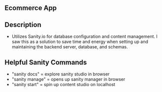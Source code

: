 ## Ecommerce App

## Description
- Utilizes Sanity.io for database configuration and content management.  I saw this as a solution to save time and energy when setting up and maintaining the backend server, database, and schemas.

## Helpful Sanity Commands
- "sanity docs" = explore sanity studio in browser
- "sanity manage" = opens up sanity manager in browser
- "sanity start" = spin up content studio on localhost

